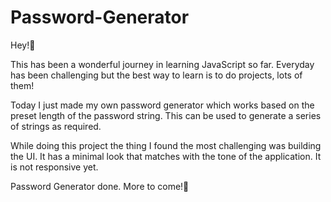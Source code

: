 # Password-Generator

Hey!🙌

This has been a wonderful journey in learning JavaScript so far. 
Everyday has been challenging but the best way to learn is to do projects, lots of them!

Today I just made my own password generator which works based on the preset length of the password string.
This can be used to generate a series of strings as required.

While doing this project the thing I found the most challenging was building the UI.
It has a minimal look that matches with the tone of the application.
It is not responsive yet.

Password Generator done.
More to come!🤞
